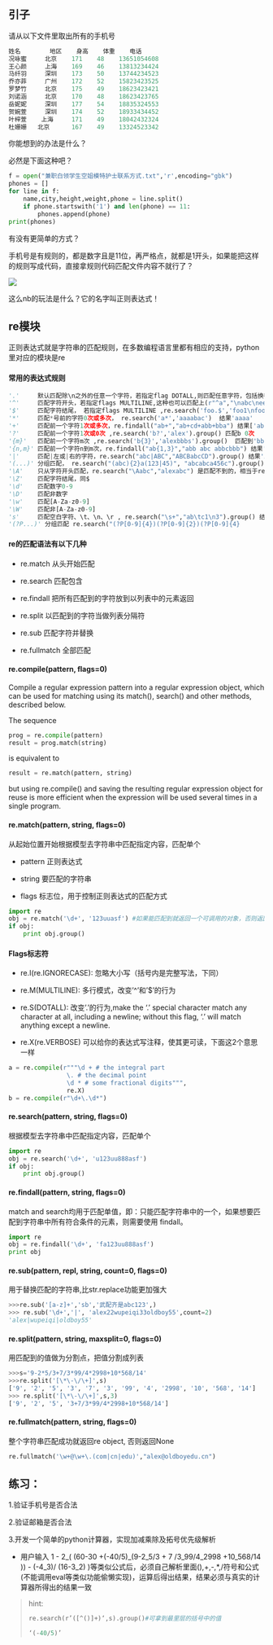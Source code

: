 ## 引子

请从以下文件里取出所有的手机号

```py
姓名        地区    身高    体重    电话
况咏蜜     北京    171    48    13651054608
王心颜     上海    169    46    13813234424
马纤羽     深圳    173    50    13744234523
乔亦菲     广州    172    52    15823423525
罗梦竹     北京    175    49    18623423421
刘诺涵     北京    170    48    18623423765
岳妮妮     深圳    177    54    18835324553
贺婉萱     深圳    174    52    18933434452
叶梓萱    上海     171    49    18042432324
杜姗姗   北京      167    49    13324523342
```

你能想到的办法是什么？

必然是下面这种吧？

```py
f = open("兼职白领学生空姐模特护士联系方式.txt",'r',encoding="gbk")
phones = []
for line in f:
    name,city,height,weight,phone = line.split()
    if phone.startswith('1') and len(phone) == 11:
        phones.append(phone)
print(phones)
```



有没有更简单的方式？

手机号是有规则的，都是数字且是11位，再严格点，就都是1开头，如果能把这样的规则写成代码，直接拿规则代码匹配文件内容不就行了？

![](https://book.apeland.cn/media/images/2019/04/10/image_jNixbI5.png)

这么nb的玩法是什么？它的名字叫正则表达式！

## re模块

正则表达式就是字符串的匹配规则，在多数编程语言里都有相应的支持，python里对应的模块是re

#### 常用的表达式规则

```py
'.'     默认匹配除\n之外的任意一个字符，若指定flag DOTALL,则匹配任意字符，包括换行
'^'     匹配字符开头，若指定flags MULTILINE,这种也可以匹配上(r"^a","\nabc\neee",flags=re.MULTILINE)
'$'     匹配字符结尾， 若指定flags MULTILINE ,re.search('foo.$','foo1\nfoo2\n',re.MULTILINE).group() 会匹配到foo1
'*'     匹配*号前的字符0次或多次， re.search('a*','aaaabac')  结果'aaaa'
'+'     匹配前一个字符1次或多次，re.findall("ab+","ab+cd+abb+bba") 结果['ab', 'abb']
'?'     匹配前一个字符1次或0次 ,re.search('b?','alex').group() 匹配b 0次
'{m}'   匹配前一个字符m次 ,re.search('b{3}','alexbbbs').group()  匹配到'bbb'
'{n,m}' 匹配前一个字符n到m次，re.findall("ab{1,3}","abb abc abbcbbb") 结果'abb', 'ab', 'abb']
'|'     匹配|左或|右的字符，re.search("abc|ABC","ABCBabcCD").group() 结果'ABC'
'(...)' 分组匹配， re.search("(abc){2}a(123|45)", "abcabca456c").group() 结果为'abcabca45'
'\A'    只从字符开头匹配，re.search("\Aabc","alexabc") 是匹配不到的，相当于re.match('abc',"alexabc") 或^
'\Z'    匹配字符结尾，同$ 
'\d'    匹配数字0-9
'\D'    匹配非数字
'\w'    匹配[A-Za-z0-9]
'\W'    匹配非[A-Za-z0-9]
's'     匹配空白字符、\t、\n、\r , re.search("\s+","ab\tc1\n3").group() 结果 '\t'
'(?P...)' 分组匹配 re.search("(?P[0-9]{4})(?P[0-9]{2})(?P[0-9]{4}
```

#### re的匹配语法有以下几种

* re.match 从头开始匹配

* re.search 匹配包含

* re.findall 把所有匹配到的字符放到以列表中的元素返回

* re.split 以匹配到的字符当做列表分隔符

* re.sub 匹配字符并替换

* re.fullmatch 全部匹配

#### re.compile\(pattern, flags=0\)

Compile a regular expression pattern into a regular expression object, which can be used for matching using its match\(\), search\(\) and other methods, described below.

The sequence

```py
prog = re.compile(pattern)
result = prog.match(string)
```

is equivalent to

```py
result = re.match(pattern, string)
```

but using re.compile\(\) and saving the resulting regular expression object for reuse is more efficient when the expression will be used several times in a single program.

#### re.match\(pattern, string, flags=0\)

从起始位置开始根据模型去字符串中匹配指定内容，匹配单个

* pattern 正则表达式

* string 要匹配的字符串

* flags 标志位，用于控制正则表达式的匹配方式

```py
import re
obj = re.match('\d+', '123uuasf') #如果能匹配到就返回一个可调用的对象，否则返回None
if obj: 
    print obj.group()
```

#### Flags标志符

* re.I\(re.IGNORECASE\): 忽略大小写（括号内是完整写法，下同）

* re.M\(MULTILINE\): 多行模式，改变’^’和’$’的行为

* re.S\(DOTALL\): 改变’.’的行为,make the ‘.’ special character match any character at all, including a newline; without this flag, ‘.’ will match anything except a newline.

* re.X\(re.VERBOSE\) 可以给你的表达式写注释，使其更可读，下面这2个意思一样

```py
a = re.compile(r"""\d + # the integral part
                \. # the decimal point
                \d * # some fractional digits""", 
                re.X)
b = re.compile(r"\d+\.\d*")
```

#### re.search\(pattern, string, flags=0\)

根据模型去字符串中匹配指定内容，匹配单个

```py
import re
obj = re.search('\d+', 'u123uu888asf')
if obj:
    print obj.group()
```

#### re.findall\(pattern, string, flags=0\)

match and search均用于匹配单值，即：只能匹配字符串中的一个，如果想要匹配到字符串中所有符合条件的元素，则需要使用 findall。

```py
import re
obj = re.findall('\d+', 'fa123uu888asf')
print obj
```

#### **re.sub\(pattern, repl, string, count=0, flags=0\)**

用于替换匹配的字符串,比str.replace功能更加强大

```py
>>>re.sub('[a-z]+','sb','武配齐是abc123',)
>>> re.sub('\d+','|', 'alex22wupeiqi33oldboy55',count=2)
'alex|wupeiqi|oldboy55'
```

#### re.split\(pattern, string, maxsplit=0, flags=0\)

用匹配到的值做为分割点，把值分割成列表

```py
>>>s='9-2*5/3+7/3*99/4*2998+10*568/14'
>>>re.split('[\*\-\/\+]',s)
['9', '2', '5', '3', '7', '3', '99', '4', '2998', '10', '568', '14']
>>> re.split('[\*\-\/\+]',s,3)
['9', '2', '5', '3+7/3*99/4*2998+10*568/14']
```

#### **re.fullmatch\(pattern, string, flags=0\)**

整个字符串匹配成功就返回re object, 否则返回None

```py
re.fullmatch('\w+@\w+\.(com|cn|edu)',"alex@oldboyedu.cn")
```



## 练习：

1.验证手机号是否合法

2.验证邮箱是否合法

3.开发一个简单的python计算器，实现加减乘除及拓号优先级解析

* 用户输入 1 - 2_\( \(60-30 +\(-40/5\)_\(9-2_5/3 + 7 /3_99/4_2998 +10_568/14 \)\) - \(-4_3\)/ \(16-3_2\) \)等类似公式后，必须自己解析里面\(\),+,-,\*,/符号和公式\(不能调用eval等类似功能偷懒实现\)，运算后得出结果，结果必须与真实的计算器所得出的结果一致



> hint:
>
>  
>  
> ```py
> re.search(r’([^()]+)‘,s).group()#可拿到最里层的括号中的值
>
> ‘(-40/5)’
> ```



